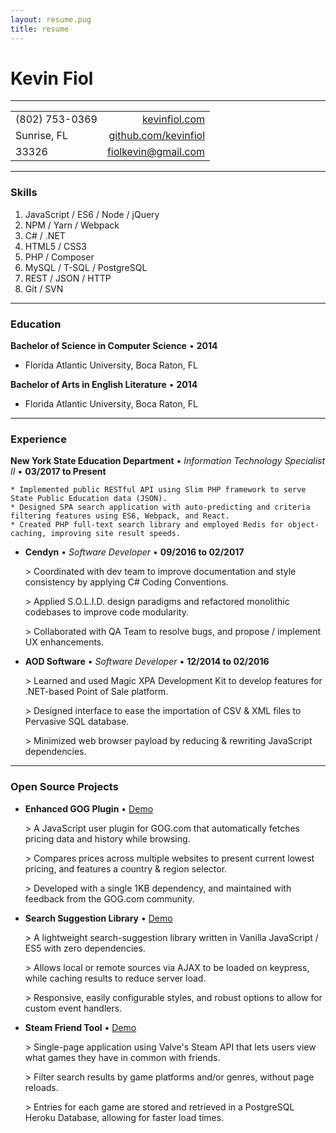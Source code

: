 ```yaml
---
layout: resume.pug
title: resume
---
```


# Kevin Fiol

---

|                   |                                                         |
|-------------------|--------------------------------------------------------:|
| (802) 753-0369    | [kevinfiol.com](http://www.kevinfiol.com)               |
| Sunrise, FL       | [github.com/kevinfiol](http://www.github.com/kevinfiol) |
| 33326             | [fiolkevin@gmail.com](mailto:fiolkevin@gmail.com)       |

---

### Skills

1. JavaScript / ES6 / Node / jQuery
1. NPM / Yarn / Webpack
1. C# / .NET
1. HTML5 / CSS3
1. PHP / Composer
1. MySQL / T-SQL / PostgreSQL
1. REST / JSON / HTTP
1. Git / SVN

---

### Education

**Bachelor of Science in Computer Science** • __2014__
* Florida Atlantic University, Boca Raton, FL

**Bachelor of Arts in English Literature** • __2014__
* Florida Atlantic University, Boca Raton, FL

---

### Experience

**New York State Education Department** • *Information Technology Specialist II* • __03/2017 to Present__

    * Implemented public RESTful API using Slim PHP framework to serve State Public Education data (JSON).
    * Designed SPA search application with auto-predicting and criteria filtering features using ES6, Webpack, and React.
    * Created PHP full-text search library and employed Redis for object-caching, improving site result speeds.

* **Cendyn** • *Software Developer* • __09/2016 to 02/2017__

    \> Coordinated with dev team to improve documentation and style consistency by applying C# Coding Conventions.

    \> Applied S.O.L.I.D. design paradigms and refactored monolithic codebases to improve code modularity.

    \> Collaborated with QA Team to resolve bugs, and propose / implement UX enhancements.

* **AOD Software** • *Software Developer* • __12/2014 to 02/2016__

    \> Learned and used Magic XPA Development Kit to develop features for .NET-based Point of Sale platform.

    \> Designed interface to ease the importation of CSV & XML files to Pervasive SQL database.

    \> Minimized web browser payload by reducing & rewriting JavaScript dependencies.

---

### Open Source Projects

* **Enhanced GOG Plugin** • [Demo](https://gitlab.com/kevinfiol/enhanced-gog)

    \> A JavaScript user plugin for GOG.com that automatically fetches pricing data and history while browsing.

    \> Compares prices across multiple websites to present current lowest pricing, and features a country & region selector.

    \> Developed with a single 1KB dependency, and maintained with feedback from the GOG.com community.

* **Search Suggestion Library** • [Demo](https://kevinfiol.com/otto/)

    \> A lightweight search-suggestion library written in Vanilla JavaScript / ES5 with zero dependencies.

    \> Allows local or remote sources via AJAX to be loaded on keypress, while caching results to reduce server load.

    \> Responsive, easily configurable styles, and robust options to allow for custom event handlers.

* **Steam Friend Tool** • [Demo](https://sfn.herokuapp.com/)

    \> Single-page application using Valve's Steam API that lets users view what games they have in common with friends.

    \> Filter search results by game platforms and/or genres, without page reloads.

    \> Entries for each game are stored and retrieved in a PostgreSQL Heroku Database, allowing for faster load times.